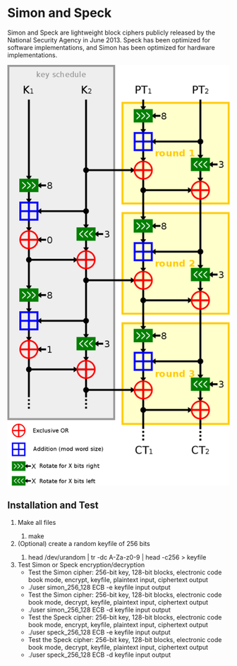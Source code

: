 # Simon and Speck
Simon and Speck are lightweight block ciphers publicly released by the National Security Agency in June 2013. Speck has been optimized for software implementations, and Simon has been optimized for hardware implementations. 

![Speck Cipher](speck_cipher.png)
## Installation and Test
<ol>
	<li>Make all files</li>
		<ol>
			<li>make</li>
		</ol>
	<li>(Optional) create a random keyfile of 256 bits</li>
		<ol>
		<li>head /dev/urandom | tr -dc A-Za-z0-9 | head -c256 > keyfile</li>
		</ol>
	<li>Test Simon or Speck encryption/decryption
		<ul>
			<li>Test the Simon cipher: 256-bit key, 128-bit blocks, electronic code book mode, encrypt, keyfile, plaintext input, ciphertext output</li>
			<li>./user simon_256_128 ECB -e keyfile input output</li>
		</ul>
		<ul>
			<li>Test the Simon cipher: 256-bit key, 128-bit blocks, electronic code book mode, decrypt, keyfile, plaintext input, ciphertext output</li>
			<li>./user simon_256_128 ECB -d keyfile input output</li>
		</ul>
		<ul>
			<li>Test the Speck cipher: 256-bit key, 128-bit blocks, electronic code book mode, encrypt, keyfile, plaintext input, ciphertext output</li>
			<li>./user speck_256_128 ECB -e keyfile input output</li>
		</ul>
		<ul>
			<li>Test the Speck cipher: 256-bit key, 128-bit blocks, electronic code book mode, decrypt, keyfile, plaintext input, ciphertext output</li>
			<li>./user speck_256_128 ECB -d keyfile input output</li>
		</ul>
</ol>



 



